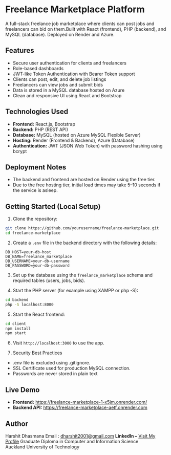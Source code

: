 # Freelance Marketplace Platform

A full-stack freelance job marketplace where clients can post jobs and freelancers can bid on them.Built with React (frontend), PHP (backend), and MySQL (database). Deployed on Render and Azure.

## Features

- Secure user authentication for clients and freelancers
- Role-based dashboards
- JWT-like Token Authentication with Bearer Token support
- Clients can post, edit, and delete job listings
- Freelancers can view jobs and submit bids
- Data is stored in a MySQL database hosted on Azure
- Clean and responsive UI using React and Bootstrap

## Technologies Used

- **Frontend:** React.js, Bootstrap
- **Backend:** PHP (REST API)
- **Database:** MySQL (hosted on Azure MySQL Flexible Server)
- **Hosting:** Render (Frontend & Backend), Azure (Database)
- **Authentication:** JWT (JSON Web Token) with password hashing using bcrypt

## Deployment Notes

- The backend and frontend are hosted on Render using the free tier.
- Due to the free hosting tier, initial load times may take 5–10 seconds if the service is asleep.

## Getting Started (Local Setup)

1. Clone the repository:

```bash
git clone https://github.com/yourusername/freelance-marketplace.git
cd freelance-marketplace
```

2. Create a `.env` file in the backend directory with the following details:

```
DB_HOST=your-db-host
DB_NAME=freelance_marketplace
DB_USERNAME=your-db-username
DB_PASSWORD=your-db-password
```

3. Set up the database using the `freelance_marketplace` schema and required tables (users, jobs, bids).

4. Start the PHP server (for example using XAMPP or php -S):

```bash
cd backend
php -S localhost:8000
```

5. Start the React frontend:

```bash
cd client
npm install
npm start
```

6. Visit `http://localhost:3000` to use the app.

7. Security Best Practices

 - .env file is excluded using .gitignore.
 - SSL Certificate used for production MySQL connection.
 - Passwords are never stored in plain text

## Live Demo

- **Frontend:** https://freelance-marketplace-1-x5jm.onrender.com/
- **Backend API:** https://freelance-marketplace-aetf.onrender.com

## Author

Harshit Dhasmana 
Email : dharshit2001@gmail.com
**LinkedIn –** [Visit My Profile](https://www.linkedin.com/in/harshit-dhasmana-15b9342bb)
Graduate Diploma in Computer and Information Science  
Auckland University of Technology
